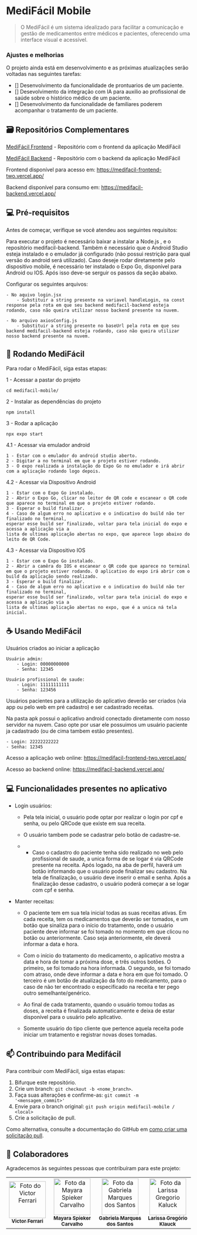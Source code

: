 # MediFácil Mobile


> O MediFácil é um sistema idealizado para facilitar a comunicação e gestão de medicamentos entre médicos e pacientes, oferecendo uma interface visual e acessível.
### Ajustes e melhorias

O projeto ainda está em desenvolvimento e as próximas atualizações serão voltadas nas seguintes tarefas:

- [] Desenvolvimento da funcionalidade de prontuarios de um paciente.
- [] Desevolvimento da integração com IA para auxilio ao profissional de saúde sobre o histórico médico de um paciente.
- [] Desenvolvimento da funcionalidade de familiares poderem acompanhar o tratamento de um paciente.

## 🗃 Repositórios Complementares

[MediFácil Frontend](https://github.com/victorcarrim/medifacil-frontend) - Repositório com o frontend da aplicação MediFácil

[MediFácil Backend](https://github.com/victorcarrim/medifacil-backend) - Repositório com o backend da aplicação MediFácil

Frontend disponível para acesso em: https://medifacil-frontend-two.vercel.app/

Backend disponível para consumo em: https://medifacil-backend.vercel.app/

## 💻 Pré-requisitos

Antes de começar, verifique se você atendeu aos seguintes requisitos:

Para executar o projeto é necessário baixar a instalar a Node.js , e o repositório medifacil-backend. Também é necessário que o Android Studio esteja instalado e o emulador já configurado (não possui restrição para qual versão do android será utilizado). Caso deseje rodar diretamente pelo dispositivo mobile, é necessário ter instalado o Expo Go, disponível para Android ou IOS. Após isso deve-se serguir os passos da seção abaixo.

Configurar os seguintes arquivos:

    - No aquivo login.jsx
        - Substituir a string presente na variavel handleLogin, na const response pela rota em que seu backend medifacil-backend esteja rodando, caso não queira utilizar nosso backend presente na nuvem.

    - No arquivo axiosConfig.js
        - Substituir a string presente no baseUrl pela rota em que seu backend medifacil-backend esteja rodando, caso não queira utilizar nosso backend presente na nuvem.

## 🚀 Rodando MediFácil

Para rodar o MediFácil, siga estas etapas:

1 - Acessar a pastar do projeto
```
cd medifacil-mobile/
```

2 - Instalar as dependências do projeto
```
npm install
```

3 - Rodar a aplicação
```
npx expo start
```

4.1 - Acessar via emulador android
```
1 - Estar com o emulador do android studio aberto.
2 - Digitar a no terminal em que o projeto estiver rodando.
3 - O expo realizada a instalação do Expo Go no emulador e irá abrir com a aplicação rodando logo depois.
```

4.2 - Acessar via Dispositivo Android
```
1 - Estar com o Expo Go instalado.
2 - Abrir o Expo Go, clicar no leitor de QR code e escanear o QR code que aparece no terminal em que o projeto estiver rodando.
3 - Esperar o build finalizar.
4 - Caso de algum erro no aplicativo e o indicativo do build não ter finalizado no terminal,
esperar esse build ser finalizado, voltar para tela inicial do expo e acessa a aplicação via a
lista de ultimas aplicação abertas no expo, que aparece logo abaixo do leito de QR Code.
```

4.3 - Acessar via Dispositivo IOS
```
1 - Estar com o Expo Go instalado.
2 - Abrir a camêra do IOS e escanear o QR code que aparece no terminal em que o projeto estiver rodando. O aplicativo do expo irá abrir com o build da aplicação sendo realizado.
3 - Esperar o build finalizar.
4 - Caso de algum erro no aplicativo e o indicativo do build não ter finalizado no terminal,
esperar esse build ser finalizado, voltar para tela inicial do expo e acessa a aplicação via a
lista de ultimas aplicação abertas no expo, que é a unica ná tela inicial.
```

## ☕ Usando MediFácil

Usuários criados ao iniciar a aplicação

```
Usuário admin:
    - Login: 00000000000
    - Senha: 12345
    
Usuário profissional de saude:
    - Login: 11111111111
    - Senha: 123456
```

Usuários pacientes para a utilização do aplicativo deverão ser criados (via app ou pelo web em pré cadastro) e ser cadastrado receitas.

Na pasta apk possui o aplicativo android conectado diretamente com nosso servidor na nuvem. Caso opte por usar ele possuimos um usuário paciente ja cadastrado (ou de cima tambem estão presentes).

```angular2html
- Login: 22222222222
- Senha: 12345
```

Acesso a aplicação web online: https://medifacil-frontend-two.vercel.app/

Acesso ao backend online: https://medifacil-backend.vercel.app/

## 💻 Funcionalidades presentes no aplicativo

- Login usuários:

    - Pela tela inicial, o usuário pode optar por realizar o login por cpf e senha, ou pelo QRCode que existe em sua receita.
  
    - O usuário tambem pode se cadastrar pelo botão de cadastre-se.

    - - Caso o cadastro do paciente tenha sido realizado no web pelo profissional de saude, a unica forma de se logar é via QRCode presente na receita. Após logado, na aba de perfil, haverá um botão informando que o usuário pode finalizar seu cadastro. Na tela de finalização, o usuário deve inserir o email e senha. Após a finalização desse cadastro, o usuário poderá começar a se logar com cpf e senha.

- Manter receitas:

    - O paciente tem em sua tela inicial todas as suas receitas ativas. Em cada receita, tem os medicamentos que deverão ser tomados, e um botão que sinaliza para o início do tratamento, onde o usuário paciente deve informar se foi tomado no momento em que clicou no botão ou anteriormente. Caso seja anteriormente, ele deverá informar a data e hora.

    - Com o início do tratamento do medicamento, o aplicativo mostra a data e hora de tomar a próxima dose, e três outros botões. O primeiro, se foi tomado na hora informada. O segundo, se foi tomado com atraso, onde deve informar a data e hora em que foi tomado. O terceiro é um botão de atualização da foto do medicamento, para o caso de não ter encontrado o especificado na receita e ter pego outro semelhante/genérico.

    - Ao final de cada tratamento, quando o usuário tomou todas as doses, a receita é finalizada automaticamente e deixa de estar disponível para o usuário pelo aplicativo.

    - Somente usuário do tipo cliente que pertence aquela receita pode iniciar um tratamento e registrar novas doses tomadas.


## 📫 Contribuindo para Medifácil

Para contribuir com MediFácil, siga estas etapas:

1. Bifurque este repositório.
2. Crie um branch: `git checkout -b <nome_branch>`.
3. Faça suas alterações e confirme-as: `git commit -m '<mensagem_commit>'`
4. Envie para o branch original: `git push origin medifacil-mobile / <local>`
5. Crie a solicitação de pull.

Como alternativa, consulte a documentação do GitHub em [como criar uma solicitação pull](https://help.github.com/en/github/collaborating-with-issues-and-pull-requests/creating-a-pull-request).

## 🤝 Colaboradores

Agradecemos às seguintes pessoas que contribuíram para este projeto:

<table>
  <tr>
    <td align="center">
      <a href="https://github.com/victorcarrim" title="Github Victor">
        <img src="https://avatars.githubusercontent.com/u/89991160?v=4" width="100px;" alt="Foto do Victor Ferrari"/><br>
        <sub>
          <b>Victor Ferrari</b>
        </sub>
      </a>
    </td>
    <td align="center">
      <a href="https://github.com/mayspiek" title="Github Mayara Spieker Carvalho">
        <img src="https://avatars.githubusercontent.com/u/79992764?v=4" width="100px;" alt="Foto da Mayara Spieker Carvalho"/><br>
        <sub>
          <b>Mayara Spieker Carvalho</b>
        </sub>
      </a>
    </td>
    <td align="center">
      <a href="https://github.com/gabrielamarqs" title="Github Gabriela Marques dos Santos">
        <img src="https://avatars.githubusercontent.com/u/106118943?v=4" width="100px;" alt="Foto da Gabriela Marques dos Santos"/><br>
        <sub>
          <b>Gabriela Marques dos Santos</b>
        </sub>
      </a>
    </td>
    <td align="center">
      <a href="#" title="">
        <img src="https://media-gru2-2.cdn.whatsapp.net/v/t61.24694-24/439076101_462422389479867_2862236630768755022_n.jpg?ccb=11-4&oh=01_Q5AaIFPWiIylvkt3PUfUs-xRG-SHcuPKj0NX8SR_EXP10BjE&oe=6685A66D&_nc_sid=e6ed6c&_nc_cat=100" width="100px;" alt="Foto da Larissa Gregorio Kaluck"/><br>
        <sub>
          <b>Larissa Gregório Klauck</b>
        </sub>
      </a>
    </td>
  </tr>
</table>
